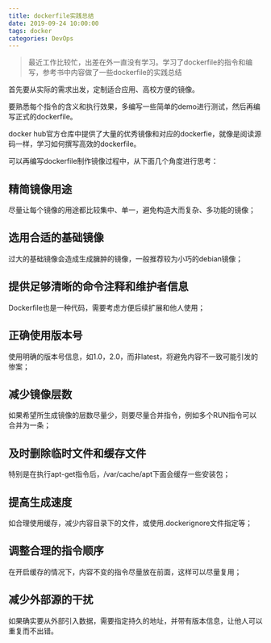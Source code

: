 ```yaml
---
title: dockerfile实践总结
date: 2019-09-24 10:00:00
tags: docker
categories: DevOps
---
```


> 最近工作比较忙，出差在外一直没有学习。学习了dockerfile的指令和编写，参考书中内容做了一些dockerfile的实践总结

<!-- more -->
首先要从实际的需求出发，定制适合应用、高校方便的镜像。

要熟悉每个指令的含义和执行效果，多编写一些简单的demo进行测试，然后再编写正式的dockerfile。

docker hub官方仓库中提供了大量的优秀镜像和对应的dockerfie，就像是阅读源码一样，学习如何撰写高效的dockerfile。

可以再编写dockerfile制作镜像过程中，从下面几个角度进行思考：

## 精简镜像用途
尽量让每个镜像的用途都比较集中、单一，避免构造大而复杂、多功能的镜像；

## 选用合适的基础镜像
过大的基础镜像会造成生成臃肿的镜像，一般推荐较为小巧的debian镜像；

## 提供足够清晰的命令注释和维护者信息
Dockerfile也是一种代码，需要考虑方便后续扩展和他人使用；

## 正确使用版本号
使用明确的版本号信息，如1.0，2.0，而非latest，将避免内容不一致可能引发的惨案；

## 减少镜像层数
如果希望所生成镜像的层数尽量少，则要尽量合并指令，例如多个RUN指令可以合并为一条；

## 及时删除临时文件和缓存文件
特别是在执行apt-get指令后，/var/cache/apt下面会缓存一些安装包；

## 提高生成速度
如合理使用缓存，减少内容目录下的文件，或使用.dockerignore文件指定等；

## 调整合理的指令顺序
在开启缓存的情况下，内容不变的指令尽量放在前面，这样可以尽量复用；

## 减少外部源的干扰 
如果确实要从外部引入数据，需要指定持久的地址，并带有版本信息，让他人可以重复而不出错。